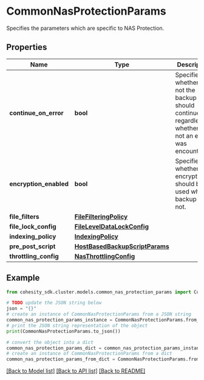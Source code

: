 # CommonNasProtectionParams

Specifies the parameters which are specific to NAS Protection.

## Properties

Name | Type | Description | Notes
------------ | ------------- | ------------- | -------------
**continue_on_error** | **bool** | Specifies whether or not the backup should continue regardless of whether or not an error was encountered. | [optional] 
**encryption_enabled** | **bool** | Specifies whether the encryption should be used while backup or not. | [optional] 
**file_filters** | [**FileFilteringPolicy**](FileFilteringPolicy.md) |  | [optional] 
**file_lock_config** | [**FileLevelDataLockConfig**](FileLevelDataLockConfig.md) |  | [optional] 
**indexing_policy** | [**IndexingPolicy**](IndexingPolicy.md) |  | [optional] 
**pre_post_script** | [**HostBasedBackupScriptParams**](HostBasedBackupScriptParams.md) |  | [optional] 
**throttling_config** | [**NasThrottlingConfig**](NasThrottlingConfig.md) |  | [optional] 

## Example

```python
from cohesity_sdk.cluster.models.common_nas_protection_params import CommonNasProtectionParams

# TODO update the JSON string below
json = "{}"
# create an instance of CommonNasProtectionParams from a JSON string
common_nas_protection_params_instance = CommonNasProtectionParams.from_json(json)
# print the JSON string representation of the object
print(CommonNasProtectionParams.to_json())

# convert the object into a dict
common_nas_protection_params_dict = common_nas_protection_params_instance.to_dict()
# create an instance of CommonNasProtectionParams from a dict
common_nas_protection_params_from_dict = CommonNasProtectionParams.from_dict(common_nas_protection_params_dict)
```
[[Back to Model list]](../README.md#documentation-for-models) [[Back to API list]](../README.md#documentation-for-api-endpoints) [[Back to README]](../README.md)


